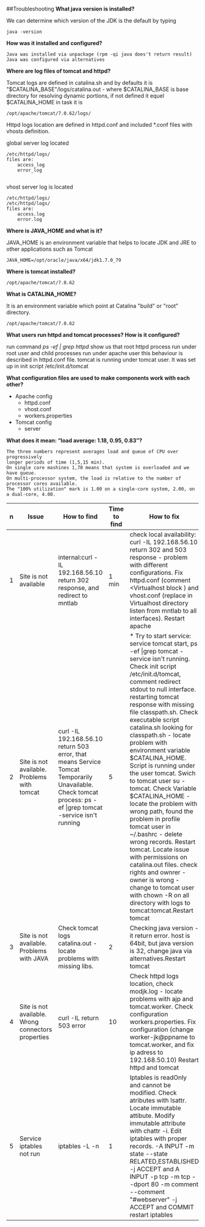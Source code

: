 ##Troubleshooting
**What java version is installed?**

We can determine which version of the JDK is the default by typing
```
java -version
```
**How was it installed and configured?**
```
Java was installed via unpackage (rpm -qi java does't return result)
Java was configured via alternatives
```
**Where are log files of tomcat and httpd?**

Tomcat logs are defined in catalina.sh and by defaults it is "$CATALINA_BASE"/logs/catalina.out - where $CATALINA_BASE 
is base directory for resolving dynamic portions, if not defined it equel $CATALINA_HOME in task it is 
```
/opt/apache/tomcat/7.0.62/logs/
```
Httpd logs location are defined in httpd.conf and included *.conf files with vhosts definition.

global server log located 
```
/etc/httpd/logs/
files are: 
    access_log
    error_log
    
```
vhost server log is located
```
/etc/httpd/logs/
/etc/httpd/logs/
files are: 
    access.log
    error.log
```

**Where is JAVA_HOME and what is it?**

JAVA_HOME is an environment variable that helps to locate JDK and JRE to other applications such as Tomcat
```
JAVA_HOME=/opt/oracle/java/x64/jdk1.7.0_79
```
**Where is tomcat installed?**
```
/opt/apache/tomcat/7.0.62
```

**What is CATALINA_HOME?**

It is an environment variable which point at  Catalina "build" or "root" directory.
```
/opt/apache/tomcat/7.0.62
```
**What users run httpd and tomcat processes? How is it configured?**

run command *ps -ef | grep httpd* show us that root httpd process run under root user and child processes run under apache user
this behaviour is described in httpd.conf file.
tomcat is running under tomcat user. It was set up in init script /etc/init.d/tomcat

**What configuration files are used to make components work with each other?**

* Apache config
    * httpd.conf
    * vhost.conf
    * workers.properties
* Tomcat config
    * server


**What does it mean: “load average: 1.18, 0.95, 0.83”?**
```
The three numbers represent averages load and queue of CPU over progressively
longer periods of time (1,5,15 min). 
On single core mashines 1,70 means that system is overloaded and we have queue.
On multi-processor system, the load is relative to the number of processor cores available. 
The "100% utilization" mark is 1.00 on a single-core system, 2.00, on a dual-core, 4.00.
```

| n   | Issue           | How to find       |Time to find | How to fix            | Time to fix |
| ----| ----------------|-------------------|-------------|-----------------------|-------------|
|   1  | Site is not available | internal:curl -IL 192.168.56.10 return 302 response, and redirect to mntlab  | 1 min  | check local availability: curl -IL 192.168.56.10 return 302 and 503 response - problem with different configurations. Fix httpd.conf (comment <Virtualhost block ) and vhost.conf (replace in Virtualhost directory listen from mntlab to all interfaces). Restart apache  |20|
|2|Site is not available. Problems with tomcat |curl -IL 192.168.56.10 return 503 error, that means Service Tomcat Temporarily Unavailable. Check tomcat process: ps -ef \|grep tomcat -service isn't running | 5 | * Try to start service: service tomcat start,  ps -ef \|grep tomcat -service isn't running. Check init script /etc/init.d/tomcat, comment redirect stdout to null interface. restarting tomcat response with missing file classpath.sh. Check executable script catalina.sh  looking for classpath.sh - locate problem with environment variable $CATALINA_HOME. Script is running under the user tomcat. Swich to tomcat user su - tomcat. Check Variable $CATALINA_HOME -locate the problem with wrong path, found the problem in profile tomcat user in ~/.bashrc - delete wrong records. Restart tomcat. Locate issue with permissions on catalina.out files. check rights and ownrer - owner is wrong - change to tomcat user with chown -R on all directory with logs to tomcat:tomcat.Restart tomcat |50|
|3|Site is not available. Problems with JAVA| Check tomcat logs catalina.out - locate problems with missing libs.|2| Checking java version -it return error. host is 64bit, but java version is 32, change java via alternatives.Restart tomcat | 5| 
|4|Site is not available. Wrong connectors properties|curl -IL return 503 error|10|Check httpd logs location,  check modjk.log - locate problems with ajp and tomcat.worker. Check configuration workers.properties. Fix configuration (change worker-jk@ppname to tomcat.worker, and fix ip adress to 192.168.50.10) Restart httpd and tomcat|25|
|5|Service iptables not run|iptables -L -n | 1| Iptables is readOnly and cannot be modified. Check atributes with lsattr. Locate immutable attibute. Modify immutable attribute with chattr -i. Edit iptables with proper records. -A INPUT -m state --state RELATED,ESTABLISHED -j ACCEPT and A INPUT -p tcp -m tcp --dport 80 -m comment --comment "#webserver" -j ACCEPT and COMMIT restart iptables |60|


